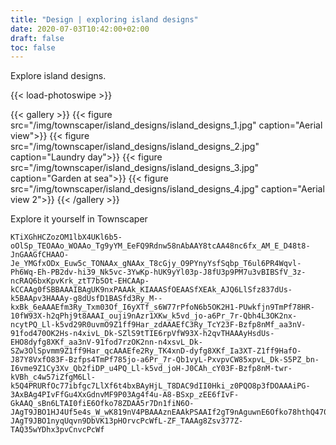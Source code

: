 ```yaml
---
title: "Design | exploring island designs"
date: 2020-07-03T10:42:00+02:00
draft: false
toc: false
---
```


Explore island designs.

{{< load-photoswipe >}}

{{< gallery >}}
  {{< figure src="/img/townscaper/island_designs/island_designs_1.jpg" caption="Aerial view">}}
  {{< figure src="/img/townscaper/island_designs/island_designs_2.jpg" caption="Laundry day">}}
  {{< figure src="/img/townscaper/island_designs/island_designs_3.jpg" caption="Garden at sea">}}
  {{< figure src="/img/townscaper/island_designs/island_designs_4.jpg" caption="Aerial view 2">}}
{{< /gallery >}}

Explore it yourself in Townscaper

```text
KTiXGhHCZozOM1lbX4UKl6b5-oOlSp_TEOAAo_WOAAo_Tg9yYM_EeFQ9Rdnw58nAbAAY8tcAA48nc6fx_AM_E_D48t8-JnGAAGfCHAAO-Je_YMGfxODx_Euw5c_TONAAx_gNAAx_T8cGjy_O9PYnyYsfSqbp_T6ul6PR4Wqvl-Ph6Wq-Eh-PB2dv-hi39_Nk5vc-3YwKp-hUK9yYl03p-J8fU3p9PM7u3vBIBSfV_3z-ncRAQ6bxKpvKrk_ztT7b5Ot-EHCAAp-kCCAAg0fSBBAAAIBAgUK9nxPAAAk_KIAAASfOEAASfXEAk_AJQ6LlSfz837dUs-k5BAApv3HAAAy-g8dUsfD1BASfd3Ry_M--kxBk_6eAAAEfm3Ry_Txm03Of_I6yXTf_s6W77rPfoN6b5OK2H1-PUwkfjn9TmPf78HR-10fW93X-h2qPhj9t8AAAI_ouji9nAzr1XKw_k5vd_jo-a6Pr_7r-Qbh4L3OK2nx-ncytPQ_Ll-k5vd29R0uvmO9Z1ff9Har_zdAAAEfC3Ry_TcY23F-Bzfp8nMf_aa3nV-91fod470OK2Hs-n4xivL_Dk-SZlS9tTIE6rpVfW93X-h2qvTHAAAyHsdUs-EHO8dyfg8XKf_aa3nV-91fod7rzOK2nn-n4xsvL_Dk-SZw3OlSpvmm9Z1ff9Har_qcAAAEfe2Ry_TK4xnD-dyfg8XKf_Ia3XT-Z1ff9HafO-J87Y8VxfO83F-Bzfps4TmPf785jo-a6Pr_7r-Qb1vyL-PxvpvCW85xpvL_Dk-S5PZ_bn-I6vme9Z1Cy3Xv_Qb2fiDP_u4PQ_Ll-k5vd_joH-J0CAh_cY03F-Bzfp8nM-twr-kVBh_c4w57iZfgM6Ll-k5Q4PRURfOc77ibfgc7LlXf6t4bxBAyHjL_T8DAC9dII0Hki_z0PQO8p3fDOAAAiPG-3AxBAg4PIvFfGu4XxGdnvMF9P03Ag4f4u-A8-BSxp_zEE6fIvF-GkAAQ_sBn6LTAI0fiE6Ofko78ZDAA5r7Dn1fiN6O-JAgT9JBO1HJ4Uf5e4s_W_wK819nV4PBAAAznEAAkPSAAIf2gT9nAguwnE6Ofko78hthQ470PrxXufWhvlPcWfdf4s_Te2Ps99e-JAgT9JBO1nyqUqvn9DbVK13pHOrvcPcWfL-ZF_TAAAg8Zsv377Z-TAQ35wYDhx3pvCnvcPcWf
```
